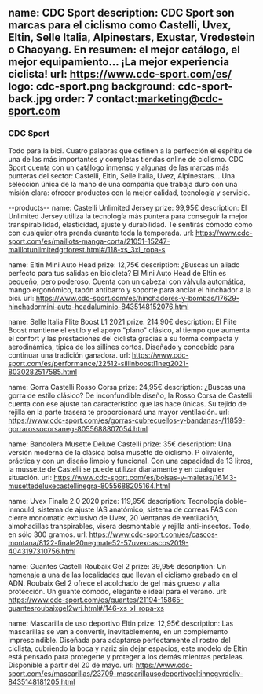 name: CDC Sport
description: CDC Sport son marcas para el ciclismo como Castelli, Uvex, Eltin, Selle Italia, Alpinestars, Exustar, Vredestein o Chaoyang. En resumen: el mejor catálogo, el mejor equipamiento... ¡La mejor experiencia ciclista!
url: https://www.cdc-sport.com/es/
logo: cdc-sport.png
background: cdc-sport-back.jpg
order: 7
contact:marketing@cdc-sport.com
----
### CDC Sport

Todo para la bici. Cuatro palabras que definen a la perfección el espíritu de una de las más importantes y completas tiendas online de ciclismo. CDC Sport cuenta con un catálogo inmenso y algunas de las marcas más punteras del sector: Castelli, Eltin, Selle Italia, Uvez, Alpinestars... Una seleccion única de la mano de una compañía que trabaja duro con una misión clara: ofrecer productos con la mejor calidad, tecnología y servicio.

--products--
name: Castelli Unlimited Jersey
prize: 99,95€
description: El Unlimited Jersey utiliza la tecnología más puntera para conseguir la mejor transpirabilidad, elasticidad, ajuste y durabilidad. Te sentirás cómodo como con cualquier otra prenda durante toda la temporada.
url: https://www.cdc-sport.com/es/maillots-manga-corta/21051-15247-maillotunlimitedgrforest.html#/118-xs_3xl_ropa-s

name: Eltin Mini Auto Head
prize: 12,75€
description: ¿Buscas un aliado perfecto para tus salidas en bicicleta? El Mini Auto Head de Eltin es pequeño, pero poderoso. Cuenta con un cabezal con válvula automática, mango ergonómico, tapón antibarro y soporte para anclar el hinchador a la bici.
url: https://www.cdc-sport.com/es/hinchadores-y-bombas/17629-hinchadormini-auto-headaluminio-8435148152076.html

name: Selle Italia Flite Boost L1 2021
prize: 214,90€
description: El Flite Boost mantiene el estilo y el apoyo "plano" clásico, al tiempo que aumenta el confort y las prestaciones del ciclista gracias a su forma compacta y aerodinámica, típica de los sillines cortos. Diseñado y concebido para continuar una tradición ganadora.
url: https://www.cdc-sport.com/es/performance/22512-sillinboostl1neg2021-8030282517585.html

name: Gorra Castelli Rosso Corsa
prize: 24,95€
description: ¿Buscas una gorra de estilo clásico? De inconfundible diseño, la Rosso Corsa de Castelli cuenta con ese ajuste tan característico que las hace únicas. Su tejido de rejilla en la parte trasera te proporcionará una mayor ventilación.
url: https://www.cdc-sport.com/es/gorras-cubrecuellos-y-bandanas-/11859-gorrarossocorsaneg-8055688807054.html

name: Bandolera Musette Deluxe Castelli
prize: 35€
description: Una versión moderna de la clásica bolsa musette de ciclismo. P olivalente, práctica y con un diseño limpio y funcional. Con una capacidad de 13 litros, la mussette de Castelli se puede utilizar diariamente y en cualquier situación.
url: https://www.cdc-sport.com/es/bolsas-y-maletas/16143-musettedeluxecastellinegra-8055688205164.html

name: Uvex Finale 2.0 2020
prize: 119,95€
description: Tecnología doble-inmould, sistema de ajuste IAS anatómico, sistema de correas FAS con cierre monomatic exclusivo de Uvex, 20 Ventanas de ventilación, almohadillas transpirables, visera desmontable y rejilla anti-insectos. Todo, en sólo 300 gramos.
url: https://www.cdc-sport.com/es/cascos-montana/8122-finale20negmate52-57uvexcascos2019-4043197310756.html

name: Guantes Castelli Roubaix Gel 2
prize: 39,95€
description: Un homenaje a una de las localidades que llevan el ciclismo grabado en el ADN. Roubaix Gel 2 ofrece el acolchado de gel más grueso y alta protección. Un guante cómodo, elegante e ideal para el verano.
url: https://www.cdc-sport.com/es/guantes/21194-15865-guantesroubaixgel2wrj.html#/146-xs_xl_ropa-xs

name: Mascarilla de uso deportivo Eltin
prize: 12,95€
description: Las mascarillas se van a convertir, inevitablemente, en un complemento imprescindible. Diseñada para adaptarse perfectamente al rostro del ciclista, cubriendo la boca y nariz sin dejar espacios, este modelo de Eltin está pensado para protegerte y proteger a los demás mientras pedaleas. Disponible a partir del 20 de mayo.
url: https://www.cdc-sport.com/es/mascarillas/23709-mascarillausodeportivoeltinnegvrdoliv-8435148181205.html

